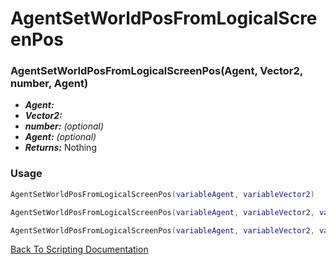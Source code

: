 # AgentSetWorldPosFromLogicalScreenPos

### AgentSetWorldPosFromLogicalScreenPos(Agent, Vector2, number, Agent)
- ***Agent:*** 
- ***Vector2:*** 
- ***number:*** *(optional)* 
- ***Agent:*** *(optional)* 
- ***Returns:*** Nothing

### Usage

```Lua
AgentSetWorldPosFromLogicalScreenPos(variableAgent, variableVector2)
```

```Lua
AgentSetWorldPosFromLogicalScreenPos(variableAgent, variableVector2, variableNumber)
```

```Lua
AgentSetWorldPosFromLogicalScreenPos(variableAgent, variableVector2, variableNumber, variableAgent)
```



[Back To Scripting Documentation](../README.md)
